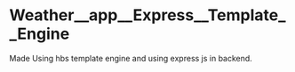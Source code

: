 # Weather__app__Express__Template__Engine
Made Using hbs template engine and using express js in backend.
